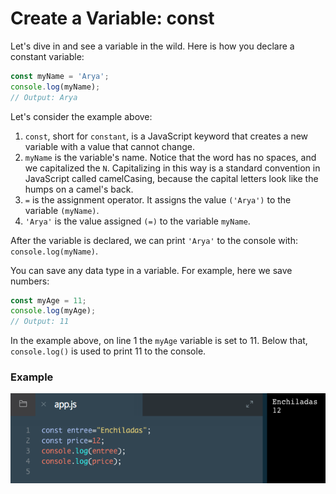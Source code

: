 # Create a Variable: const

Let's dive in and see a variable in the wild. Here is how you declare a constant variable:

```js
const myName = 'Arya';
console.log(myName);
// Output: Arya
```
Let's consider the example above:

1. `const`, short for `constant`, is a JavaScript keyword that creates a new variable with a value that cannot change.
2. `myName` is the variable's name. Notice that the word has no spaces, and we capitalized the `N`. Capitalizing in this way is a standard convention in JavaScript called camelCasing, because the capital letters look like the humps on a camel's back.
3. `=` is the assignment operator. It assigns the value `('Arya')` to the variable `(myName)`.
4. `'Arya'` is the value assigned `(=)` to the variable `myName`.

After the variable is declared, we can print `'Arya'` to the console with: `console.log(myName)`.

You can save any data type in a variable. For example, here we save numbers:

```js
const myAge = 11;
console.log(myAge);
// Output: 11
```

In the example above, on line 1 the `myAge` variable is set to 11. Below that, `console.log()` is used to print 11 to the console.

### Example

![const-variable](../const-variable.png)